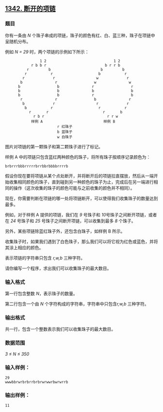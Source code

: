 ## [1342. 断开的项链](https://www.acwing.com/problem/content/1344/)

### 题目

你有一条由 *N* 个珠子串成的项链，珠子的颜色有红、白、蓝三种，珠子在项链中呈随机分布。

例如 *N = 29* 时，两个项链的示例如下所示：

```
                1 2                               1 2
            r b b r                           b r r b
          r         b                       b         b
         r           r                     b           r
        r             r                   w             r
       b               r                 w               w
      b                 b               r                 r
      b                 b               b                 b
      b                 b               r                 b
       r               r                 b               r
        b             r                   r             r
         b           r                     r           r
           r       r                         r       b
             r b r                             r r w
            样例 A                            样例 B
                        r 红珠子
                        b 蓝珠子
                        w 白珠子
```

图片对项链的第一颗珠子和第二颗珠子进行了标记。

样例 A 中的项链只包含蓝红两种颜色的珠子，将所有珠子按顺序记录颜色为：

```
brbrrrbbbrrrrrbrrbbrbbbbrrrrb
```

假设你现在要将项链从某个点处断开，并将断开后的项链拉直摆放，然后从一端开始收集相同颜色的珠子，直到碰到另一种颜色的珠子为止，完成后在另一端进行相同的操作（这次收集的珠子的颜色可能与之前收集的颜色并不相同）。

现在，你需要判断在项链的哪一处将项链断开，可以使得我们收集珠子的数量达到最多。

例如，对于样例 A 提供的项链，我们在 *9* 号珠子和 *10*号珠子之间断开项链，或者在 *24* 号珠子和 *25* 号珠子之间断开项链，可以收集到最多 *8* 个珠子。

另外，某些项链除蓝红珠子外，还包含白珠子，如样例 B 所示。

收集珠子时，如果我们遇到了白色珠子，那么我们可以将它视为红色或蓝色，并将其涂上相应的颜色。

表示项链的字符串只包含 *r,w,b* 三种字符。

请你编写一个程序，求出我们可以收集珠子的最大数目。

### 输入格式

第一行包含整数 *N*，表示珠子的数量。

第二行包含一个由 *N* 个字符构成的字符串，字符串中只包含*r,w,b* 三种字符。

### 输出格式

共一行，包含一个整数表示我们可以收集珠子的最大数目。

### 数据范围

*3 ≤ N ≤ 350*

### 输入样例：

```
29
wwwbbrwrbrbrrbrbrwrwwrbwrwrrb
```

### 输出样例：

```
11
```
